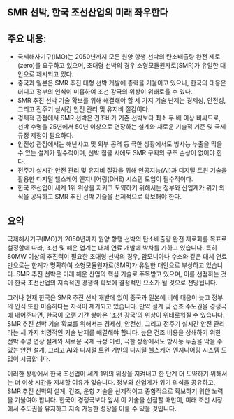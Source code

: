## SMR 선박, 한국 조선산업의 미래 좌우한다

## 주요 내용:
*   국제해사기구(IMO)는 2050년까지 모든 원양 항행 선박의 탄소배출량 완전 제로(zero)를 요구하고 있으며, 초대형 선박의 경우 소형모듈원자로(SMR)가 유일한 대안으로 제시되고 있다.
*   중국과 일본은 SMR 추진 대형 선박 개발에 총력을 기울이고 있으나, 한국의 대응은 더디고 정부의 인식이 미흡하여 조선 강국의 위상이 위태로울 수 있다.
*   SMR 추진 선박 기술 확보를 위해 해결해야 할 세 가지 기술 난제는 경제성, 안전성, 그리고 전주기 실시간 안전 관리 및 유지비 절감이다.
*   경제적 관점에서 SMR 선박은 건조비가 기존 선박보다 최소 두 배 이상 비싸므로, 선박 수명을 25년에서 50년 이상으로 연장하는 설계와 새로운 기술적 기준 및 국제 규정 제정이 필요하다.
*   안전성 관점에서는 해난사고 및 외부 공격 등 극한 상황에서도 방사능 누출을 막을 수 있는 설계가 필수적이며, 선박 침몰 시에도 SMR 구획의 구조 손상이 없어야 한다.
*   전주기 실시간 안전 관리 및 유지비 절감을 위해 인공지능(AI)과 디지털 트윈 기술을 활용한 디지털 헬스케어 엔지니어링(DHE) 시스템 도입이 필수적이다.
*   한국 조선업이 세계 1위 위상을 지키고 도약하기 위해서는 정부와 산업계가 위기 의식을 공유하고 SMR 추진 선박 기술을 선제적으로 확보해야 한다.

## 요약

국제해사기구(IMO)가 2050년까지 원양 항행 선박의 탄소배출량 완전 제로화를 목표로 설정함에 따라, 조선 및 해운 업계는 대체 연료 개발에 박차를 가하고 있습니다. 특히 80MW 이상의 추진력이 필요한 초대형 선박의 경우, 암모니아나 수소와 같은 대체 연료만으로는 한계가 명확하여 소형모듈원자로(SMR)가 유일한 대안으로 부상하고 있습니다. SMR 추진 선박은 미래 해운 산업의 핵심 기술로 주목받고 있으며, 이를 선점하는 것이 한국 조선산업의 지속적인 경쟁력 확보에 결정적인 요소가 될 것으로 전망됩니다.

그러나 현재 한국은 SMR 추진 선박 개발에 있어 중국과 일본에 비해 대응이 늦고 정부의 인식 또한 미흡하다는 지적이 제기되고 있습니다. 만약 설계 및 건조 주도권을 경쟁국에 내어준다면, 한국이 오랜 기간 쌓아온 '조선 강국'의 위상이 위태로워질 수 있습니다. SMR 추진 선박 기술 확보를 위해서는 경제성, 안전성, 그리고 전주기 실시간 안전 관리라는 세 가지 치명적인 기술 난제를 해결해야 합니다. 높은 건조 비용을 상쇄하기 위한 선박 수명 연장 설계와 새로운 국제 규정 마련, 극한 상황에서도 방사능 누출을 막을 수 있는 안전 설계, 그리고 AI와 디지털 트윈 기반의 디지털 헬스케어 엔지니어링 시스템 도입이 시급합니다.

이러한 상황에서 한국 조선업이 세계 1위의 위상을 지켜내고 한 단계 더 도약하기 위해서는 더 이상 시간을 지체할 여유가 없습니다. 정부와 산업계가 위기 의식을 공유하고, SMR 추진 선박의 설계, 건조, 운항 기술을 선제적이고 종합적으로 확보하기 위한 노력을 기울여야 합니다. 한국이 경쟁국보다 앞서 이 기술을 선점할 때만이, 미래 조선 시장에서 주도권을 유지하고 지속 가능한 성장을 이룰 수 있을 것입니다.